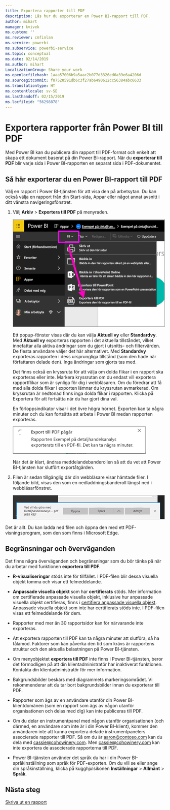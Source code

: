 ```yaml
---
title: Exportera rapporter till PDF
description: Läs hur du exporterar en Power BI-rapport till PDF.
author: mihart
manager: kvivek
ms.custom: ''
ms.reviewer: cmfinlan
ms.service: powerbi
ms.subservice: powerbi-service
ms.topic: conceptual
ms.date: 02/14/2019
ms.author: mihart
LocalizationGroup: Share your work
ms.openlocfilehash: 1aaa57006b9a5aac2b077d3326ed6a39e6a4206d
ms.sourcegitcommit: f07520591db6c3f27ab6490612cc56384abc6633
ms.translationtype: HT
ms.contentlocale: sv-SE
ms.lasthandoff: 02/15/2019
ms.locfileid: "56298878"
---
```

# <a name="export-reports-from-power-bi-to-pdf"></a>Exportera rapporter från Power BI till PDF
Med Power BI kan du publicera din rapport till PDF-format och enkelt att skapa ett dokument baserat på din Power BI-rapport. När du **exporterar till PDF** blir varje sida i Power BI-rapporten en separat sida i PDF-dokumentet.

## <a name="how-to-export-your-power-bi-report-to-pdf"></a>Så här exporterar du en Power BI-rapport till PDF
Välj en rapport i Power BI-tjänsten för att visa den på arbetsytan. Du kan också välja en rapport från din Start-sida, Appar eller något annat avsnitt i ditt vänstra navigeringsfönstret.

1. Välj **Arkiv** > **Exportera till PDF** på menyraden.

    ![Välj Arkiv från menyraden, pil som pekar på Exportera till PDF](media/end-user-pdf/power-bi-export-pdf.png)

    Ett popup-fönster visas där du kan välja **Aktuell vy** eller **Standardvy**.  Med **Aktuell vy** exporteras rapporten i det aktuella tillståndet, vilket innefattar alla aktiva ändringar som du gjort i utsnitts- och filtervärden.  De flesta användare väljer det här alternativet.  Med **Standardvy** exporteras rapporten i dess ursprungliga tillstånd (som den hade när författaren delade den). Inga ändringar som gjorts tas med.
    
    Det finns också en kryssruta för att välja om dolda flikar i en rapport ska exporteras eller inte.  Markera kryssrutan om du endast vill exportera rapportflikar som är synliga för dig i webbläsaren.  Om du föredrar att få med alla dolda flikar i exporten lämnar du kryssrutan avmarkerad.  Om kryssrutan är nedtonad finns inga dolda flikar i rapporten.  Klicka på Exportera för att fortsätta när du har gjort dina val.
    
    En förloppsindikator visar i det övre högra hörnet. Exporten kan ta några minuter och du kan fortsätta att arbeta i Power BI medan rapporten exporteras.

    ![Exportera förloppsmeddelande](media/end-user-pdf/power-bi-export-message.png)

    När det är klart, ändras meddelandebanderollen så att du vet att Power BI-tjänsten har slutfört exportåtgärden.

2. Filen är sedan tillgänglig där din webbläsare visar hämtade filer. I följande bild, visas den som en nedladdningsbanderoll längst ned i webbläsarfönstret.

    ![Nedladdad filplats](media/end-user-pdf/power-bi-save-file.png)

Det är allt. Du kan ladda ned filen och öppna den med ett PDF-visningsprogram, som den som finns i Microsoft Edge.


## <a name="limitations-and-considerations"></a>Begränsningar och överväganden
Det finns några överväganden och begränsningar som du bör tänka på när du arbetar med funktionen **exportera till PDF**.

* **R-visualiseringar** stöds inte för tillfället. I PDF-filen blir dessa visuella objekt tomma och visar ett felmeddelande.  

* **Anpassade visuella objekt** som har **certifierats** stöds. Mer information om certifierade anpassade visuella objekt, inklusive hur anpassade visuella objekt certifieras, finns i [certifiera anpassade visuella objekt](../power-bi-custom-visuals-certified.md). Anpassade visuella objekt som inte har certifierats stöds inte. I PDF-filen visas ett felmeddelande för dem.   

* Rapporter med mer än 30 rapportsidor kan för närvarande inte exporteras.

* Att exportera rapporten till PDF kan ta några minuter att slutföra, så ha tålamod. Faktorer som kan påverka den tid som krävs är rapportens struktur och den aktuella belastningen på Power BI-tjänsten.

* Om menyobjektet **exportera till PDF** inte finns i Power BI-tjänsten, beror det förmodligen på att din klientadministratör har inaktiverat funktionen. Kontakta din klientadministratör för mer information.

* Bakgrundsbilder beskärs med diagrammets markeringsområdet. Vi rekommenderar att du tar bort bakgrundsbilder innan du exporterar till PDF.

* Rapporter som ägs av en användare utanför din Power BI-klientdomänen (som en rapport som ägs av någon utanför organisationen och delas med dig) kan inte publiceras till PDF.

* Om du delar en instrumentpanel med någon utanför organisationen (och därmed, en användare som inte är i din Power BI-klient), kommer den användaren inte att kunna exportera delade instrumentpanelers associerade rapporter till PDF. Så om du är aaron@contoso.com kan du dela med cassie@cohowinery.com. Men cassie@cohowinery.com kan inte exportera de associerade rapporterna till PDF.

* Power BI-tjänsten använder det språk du har i din Power BI-språkinställning som språk för PDF-exporten. Om du vill se eller ange din språkinställning, klicka på kugghjulsikonen **Inställningar** > **Allmänt** > **Språk**.

## <a name="next-steps"></a>Nästa steg
[Skriva ut en rapport](end-user-print.md)
